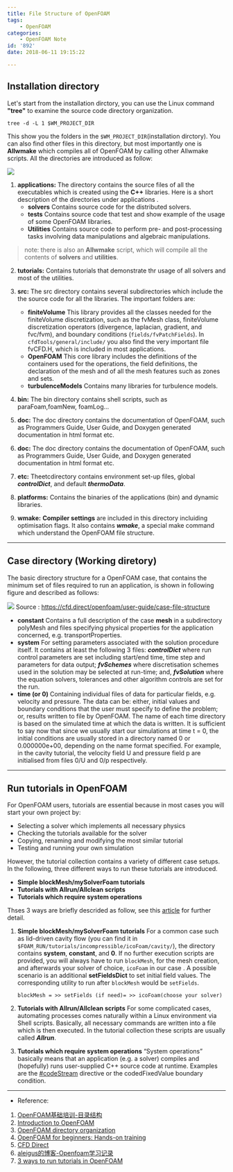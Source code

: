 ```yaml
---
title: File Structure of OpenFOAM
tags:
    - OpenFOAM
categories: 
    - OpenFOAM Note
id: '892'
date: 2018-06-11 19:15:22

---
```


Installation directory
----------------------

Let's start from the installation dirctory, you can use the Linux command **"tree"** to examine the source code directory organization.
<!-- more -->
    tree -d -L 1 $WM_PROJECT_DIR
    

This show you the folders in the `$WM_PROJECT_DIR`(installation dirctory). You can also find other files in this directory, but most importantly one is **Allwmake** which compiles all of OpenFOAM by calling other Allwmake scripts. All the directories are introduced as follow: 

![](https://bhlin.co.network/wp/wp-content/uploads/2018/06/openfoam-structure.jpg)

1.  **applications:** The directory contains the source files of all the executables which is created using the **C++** libraries. Here is a short description of the directories under applications .
    *   **solvers** Contains source code for the distributed solvers.
    *   **tests** Contains source code that test and show example of the usage of some OpenFOAM libraries.
    *   **Utilities** Contains source code to perform pre- and post-processing tasks involving data manipulations and algebraic manipulations.

> note: there is also an **Allwmake** script, which will compile all the contents of **solvers** and **utilities**.

2.  **tutorials:** Contains tutorials that demonstrate thr usage of all solvers and most of the utilities.
    
3.  **src:** The src directory contains several subdirectories which include the the source code for all the libraries. The important folders are:
    
    *   **finiteVolume** This library provides all the classes needed for the finiteVolume discretization, such as the fvMesh class, finiteVolume discretization operators (divergence, laplacian, gradient, and fvc/fvm), and boundary conditions (`fields/fvPatchFields`). In `cfdTools/general/include/` you also find the very important file fvCFD.H, which is included in most applications.
    *   **OpenFOAM** This core library includes the definitions of the containers used for the operations, the field definitions, the declaration of the mesh and of all the mesh features such as zones and sets.
    *   **turbulenceModels** Contains many libraries for turbulence models.
4.  **bin:** The bin directory contains shell scripts, such as paraFoam,foamNew, foamLog...
    
5.  **doc:** The doc directory contains the documentation of OpenFOAM, such as Programmers Guide, User Guide, and Doxygen generated documentation in html format etc.
    
6.  **doc:** The doc directory contains the documentation of OpenFOAM, such as Programmers Guide, User Guide, and Doxygen generated documentation in html format etc.
    
7.  **etc:** Theetcdirectory contains environment set-up files, global **_controlDict_**, and default **_thermoData_**.
    
8.  **platforms:** Contains the binaries of the applications (bin) and dynamic libraries.
    
9.  **wmake:** **Compiler settings** are included in this directory incluiding optimisation flags. It also contains **_wmake_**, a special make command which understand the OpenFOAM file structure.
    

* * *

Case directory (Working diretory)
---------------------------------

The basic directory structure for a OpenFOAM case, that contains the minimum set of files required to run an application, is shown in following figure and described as follows:

![](https://bhlin.co.network/wp/wp-content/uploads/2018/06/user281x.png) Source : https://cfd.direct/openfoam/user-guide/case-file-structure

*   **constant** Contains a full description of the case **mesh** in a subdirectory polyMesh and files specifying physical properties for the application concerned, e.g. transportProperties.
*   **system** For setting parameters associated with the solution procedure itself. It contains at least the following 3 files: **_controlDict_** where run control parameters are set including start/end time, time step and parameters for data output; **_fvSchemes_** where discretisation schemes used in the solution may be selected at run-time; and, **_fvSolution_** where the equation solvers, tolerances and other algorithm controls are set for the run.
*   **time (or 0)** Containing individual files of data for particular fields, e.g. velocity and pressure. The data can be: either, initial values and boundary conditions that the user must specify to define the problem; or, results written to file by OpenFOAM. The name of each time directory is based on the simulated time at which the data is written. It is sufficient to say now that since we usually start our simulations at time t = 0, the initial conditions are usually stored in a directory named 0 or 0.000000e+00, depending on the name format specified. For example, in the cavity tutorial, the velocity field U and pressure field p are initialised from files 0/U and 0/p respectively.

* * *

Run tutorials in OpenFOAM
-------------------------

For OpenFOAM users, tutorials are essential because in most cases you will start your own project by:

*   Selecting a solver which implements all necessary physics
*   Checking the tutorials available for the solver
*   Copying, renaming and modifying the most similar tutorial
*   Testing and running your own simulation

However, the tutorial collection contains a variety of different case setups. In the following, three different ways to run these tutorials are introduced.

*   **Simple blockMesh/mySolverFoam tutorials**
*   **Tutorials with Allrun/Allclean scripts**
*   **Tutorials which require system operations**

Thses 3 ways are briefly descrided as follow, see this [article](http://myheutagogy.com/2016/03/17/of_tutorials/) for further detail.

1.  **Simple blockMesh/mySolverFoam tutorials** For a common case such as lid-driven cavity flow (you can find it in `$FOAM_RUN/tutorials/incompressible/icoFoam/cavity/`), the directory contains **system**, **constant**, and **0**. If no further execution scripts are provided, you will always have to run `blockMesh`, for the mesh creation, and afterwards your solver of choice, `icoFoam` in our case . A possible scenario is an additional **setFieldsDict** to set initial field values. The corresponding utility to run after `blockMesh` would be `setFields`.
    
    `blockMesh = >> setFields (if need)= >> icoFoam(choose your solver)`
    
2.  **Tutorials with Allrun/Allclean scripts** For some complicated cases, automating processes comes naturally within a Linux environment via Shell scripts. Basically, all necessary commands are written into a file which is then executed. In the tutorial collection these scripts are usually called **_Allrun_**.
    
3.  **Tutorials which require system operations** “System operations” basically means that an application (e.g. a solver) compiles and (hopefully) runs user-supplied C++ source code at runtime. Examples are the [#codeStream](https://openfoam.org/release/2-0-0/run-time-control-code-compilation/) directive or the codedFixedValue boundary condition.
    

* * *

*   Reference:

1.  [OpenFOAM基础培训-目录结构](https://wenku.baidu.com/view/efbee181fe4733687f21aa6a.html)
2.  [Introduction to OpenFOAM](http://www.hpc.lsu.edu/training/weekly-materials/2016-Spring/intro_of_20160224.pdf)
3.  [OpenFOAM directory organization](http://www.tfd.chalmers.se/~hani/kurser/OS_CFD_2015/directoryOrganization.pdf)
4.  [OpenFOAM for beginners: Hands-on training](https://www.slideshare.net/JibranHaider/openfoam-for-beginners?)
5.  [CFD Direct](https://cfd.direct/openfoam/user-guide/case-file-structure/)
6.  [aleigus的博客-Openfoam学习记录](https://blog.csdn.net/aleigus/article/details/72917112)
7.  [3 ways to run tutorials in OpenFOAM](http://myheutagogy.com/2016/03/17/of_tutorials/)